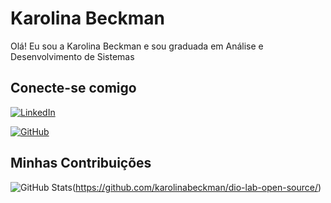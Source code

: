 # Karolina Beckman
Olá! Eu sou a Karolina Beckman e sou graduada em Análise e Desenvolvimento de Sistemas

## Conecte-se comigo
[![LinkedIn](https://img.shields.io/badge/LinkedIn_Karol-0077B5?style=for-the-badge&logo=linkedin&logoColor=white)](https://www.linkedin.com/in/karolinabeckman/)

[![GitHub](https://img.shields.io/badge/GitHub_Karol-100000?style=for-the-badge&logo=github&logoColor=white)](https://github.com/karolinabeckman)

## Minhas Contribuições
![GitHub Stats](https://github-readme-stats.vercel.app/api?username=karolinabeckman&theme=transparent&bg_color=100&border_color=000&show_icons=true&icon_color=30A3DC&title_color=E94D5F&text_color=FFF)(https://github.com/karolinabeckman/dio-lab-open-source/)
